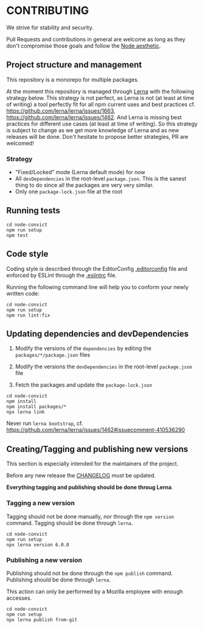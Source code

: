 CONTRIBUTING
============

We strive for stability and security.

Pull Requests and contributions in general are welcome as long as they don't
compromise those goals and follow the
[Node aesthetic](https://github.com/substack/blog/blob/master/node_aesthetic.markdown).


Project structure and management
--------------------------------

This repository is a monorepo for multiple packages.

At the moment this repository is managed through [Lerna](https://lerna.js.org/)
with the following strategy below. This strategy is not perfect, as Lerna is not
(at least at time of writing) a tool perfectly fit for all npm current uses and
best practices cf. https://github.com/lerna/lerna/issues/1663,
https://github.com/lerna/lerna/issues/1462. And Lerna is missing best practices
for different use cases (at least at time of writing). So this strategy is
subject to change as we get more knowledge of Lerna and as new releases will be
done. Don't hesitate to propose better strategies, PR are welcomed!

### Strategy

* "Fixed/Locked" mode (Lerna default mode) for now
* All `devDependencies` in the root-level `package.json`. This is the sanest
  thing to do since all the packages are very very similar.
* Only one `package-lock.json` file at the root


Running tests
-------------

```shellsession
cd node-convict
npm run setup
npm test
```


Code style
----------

Coding style is described through the EditorConfig
[.editorconfig](./.editorconfig) file and enforced by ESLint through the
[.eslintrc](./.eslintrc.js) file.

Running the following command line will help you to conform your newly written
code:

```shellsession
cd node-convict
npm run setup
npm run lint:fix
```


Updating dependencies and devDependencies
-----------------------------------------

1. Modify the versions of the `dependencies` by editing the
   `packages/*/package.json` files

2. Modify the versions the `devDependencies` in the
   root-level `package.json` file

3. Fetch the packages and update the `package-lock.json`

```shellsession
cd node-convict
npm install
npm install packages/*
npx lerna link
```

Never run `lerna bootstrap`, cf. https://github.com/lerna/lerna/issues/1462#issuecomment-410536290


Creating/Tagging and publishing new versions
--------------------------------------------

This section is especially intended for the maintainers of the project.

Before any new release the [CHANGELOG](./CHANGELOG.md) must be updated.

**Everything tagging and publishing should be done throug Lerna**.

### Tagging a new version

Tagging should not be done manually, nor through the `npm version` command.
Tagging should be done through `lerna`.

```shellsession
cd node-convict
npm run setup
npx lerna version 6.0.0
```

### Publishing a new version

Publishing should not be done through the `npm publish` command.
Publishing should be done through `lerna`.

This action can only be performed by a Mozilla employee with enough accesses.

```shellsession
cd node-convict
npm run setup
npx lerna publish from-git
```
